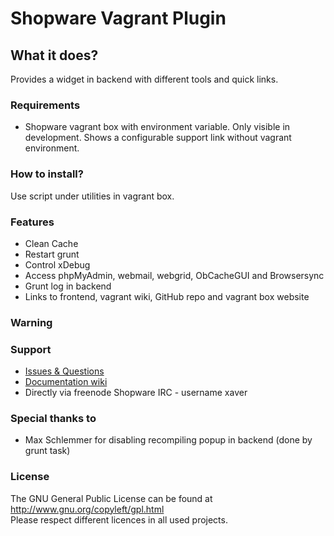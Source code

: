 # Shopware Vagrant Plugin

## What it does?
Provides a widget in backend with different tools and quick links.

### Requirements
- Shopware vagrant box with environment variable. Only visible in development. Shows a configurable support link without vagrant environment.

### How to install?
Use script under utilities in vagrant box.

### Features
- Clean Cache
- Restart grunt
- Control xDebug
- Access phpMyAdmin, webmail, webgrid, ObCacheGUI and Browsersync
- Grunt log in backend
- Links to frontend, vagrant wiki, GitHub repo and vagrant box website


### Warning

### Support
- [Issues & Questions](https://github.com/shopware-vagrant/shopware-vagrant-plugin)
- [Documentation wiki](https://gitlab.com/xf-/shopware-vagrant/wikis/home)
- Directly via freenode Shopware IRC - username xaver

### Special thanks to
- Max Schlemmer for disabling  recompiling popup in backend (done by grunt task)

### License
The GNU General Public License can be found at http://www.gnu.org/copyleft/gpl.html<br />
Please respect different licences in all used projects.
